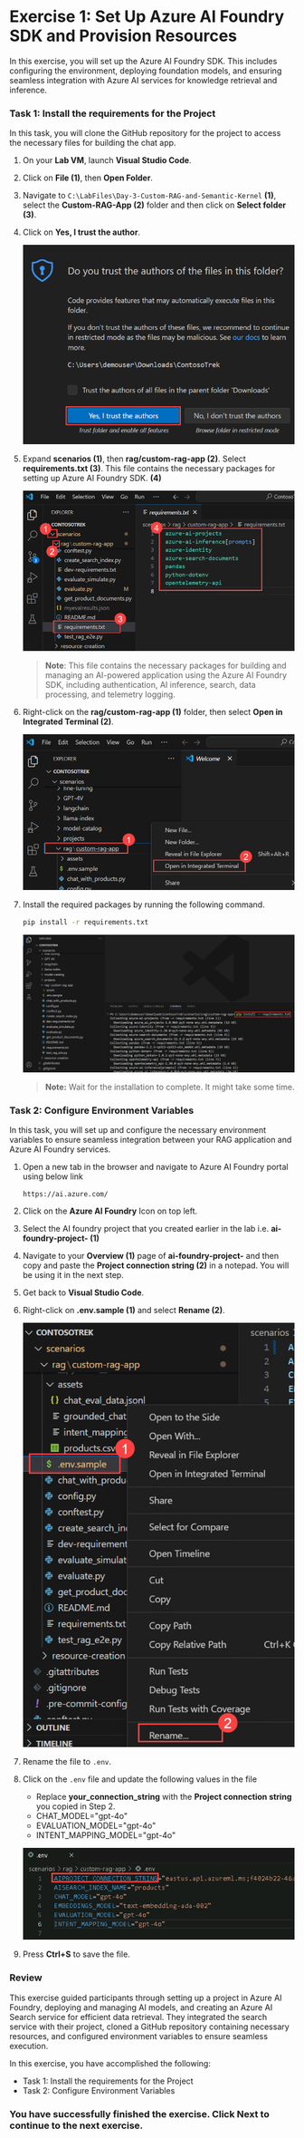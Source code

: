 # Exercise 1: Set Up Azure AI Foundry SDK and Provision Resources 

In this exercise, you will set up the Azure AI Foundry SDK. This includes configuring the environment, deploying foundation models, and ensuring seamless integration with Azure AI services for knowledge retrieval and inference.

### Task 1: Install the requirements for the Project

In this task, you will clone the GitHub repository for the project to access the necessary files for building the chat app.

1. On your **Lab VM**, launch **Visual Studio Code**.

1. Click on **File (1)**, then **Open Folder**.

1. Navigate to `C:\LabFiles\Day-3-Custom-RAG-and-Semantic-Kernel` **(1)**, select the **Custom-RAG-App (2)** folder and then click on **Select folder (3)**.

1. Click on **Yes, I trust the author**.

    ![](../media/af25.png)

1. Expand **scenarios (1)**, then **rag/custom-rag-app (2)**. Select **requirements.txt (3)**. This file contains the necessary packages for setting up Azure AI Foundry SDK. **(4)**

    ![](../media/af-27.png)

     >**Note**: This file contains the necessary packages for building and managing an AI-powered application using the Azure AI Foundry SDK, including authentication, AI inference, search, data processing, and telemetry logging.

1. Right-click on the **rag/custom-rag-app (1)** folder, then select **Open in Integrated Terminal (2)**.

    ![](../media/af26.png)

1. Install the required packages by running the following command.

    ```bash
    pip install -r requirements.txt
    ```

    ![](../media/af28.png)    

      >**Note:** Wait for the installation to complete. It might take some time.


### Task 2: Configure Environment Variables

In this task, you will set up and configure the necessary environment variables to ensure seamless integration between your RAG application and Azure AI Foundry services.

1. Open a new tab in the browser and navigate to Azure AI Foundry portal using below link

    ```
    https://ai.azure.com/
    ```

1. Click on the **Azure AI Foundry** Icon on top left.
1. Select the AI foundry project that you created earlier in the lab i.e. **ai-foundry-project-<inject key="Deployment ID" enableCopy="false"></inject> (1)**
1. Navigate to your **Overview (1)** page of **ai-foundry-project-<inject key="Deployment ID" enableCopy="false"></inject>** and then copy and paste the **Project connection string (2)** in a notepad. You will be using it in the next step.

1. Get back to **Visual Studio Code**.

1. Right-click on **.env.sample (1)** and select **Rename (2)**.

    ![](../media/af29.png)

1. Rename the file to `.env`.

1. Click on the `.env` file and update the following values in the file

    - Replace **your_connection_string** with the **Project connection string** you copied in Step 2.
    - CHAT_MODEL="gpt-4o"
    - EVALUATION_MODEL="gpt-4o"
    - INTENT_MAPPING_MODEL="gpt-4o"

    ![](../media/focus6.png)

1. Press **Ctrl+S** to save the file.

### Review

This exercise guided participants through setting up a project in Azure AI Foundry, deploying and managing AI models, and creating an Azure AI Search service for efficient data retrieval. They integrated the search service with their project, cloned a GitHub repository containing necessary resources, and configured environment variables to ensure seamless execution.

In this exercise, you have accomplished the following:
- Task 1: Install the requirements for the Project
- Task 2: Configure Environment Variables

### You have successfully finished the exercise. Click **Next** to continue to the next exercise.
